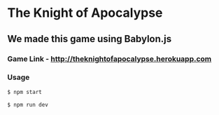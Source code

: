  # The Knight of Apocalypse
 
## We made this game using Babylon.js

### Game Link - http://theknightofapocalypse.herokuapp.com

### Usage

```sh
$ npm start

$ npm run dev



